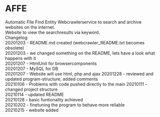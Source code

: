 # AFFE
Automatic File Find Entity
Webcrawlerservice to search and archive websites on the internet.<br>
Website to view the searchresults via keyword.<br>
Changelog:<br>
20201203  - README.md created (webcrawler_README.txt becomes obsolete)<br>
20201203  - we changed something on the README, lets have a look what happens with it<br>
20201207  - HtmlUnit for browsercomponents<br>
20201207  - MySQL for DB<br>
20201207  - Website will use html, php and ajax
20201228  - reviewed and updated program-structure, added comments<br>
20210106  - Problems with code pushed directly to the main
20210111  - changed project structure<br>
20210114  - updated README<br>
20210128  - basic funtionality achieved<br>
20210202  - finetuning the program to behave more reliable<br>
20210215  - website added
